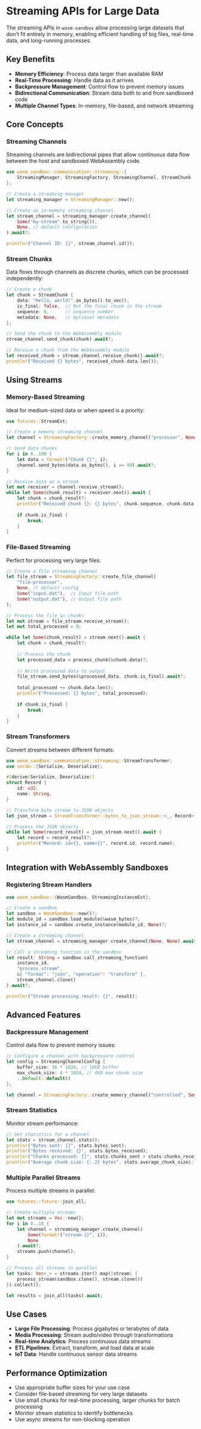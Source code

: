 # Streaming APIs for Large Data

The streaming APIs in `wasm-sandbox` allow processing large datasets that don't fit entirely in memory, enabling efficient handling of big files, real-time data, and long-running processes.

## Key Benefits

- **Memory Efficiency**: Process data larger than available RAM
- **Real-Time Processing**: Handle data as it arrives
- **Backpressure Management**: Control flow to prevent memory issues
- **Bidirectional Communication**: Stream data both to and from sandboxed code
- **Multiple Channel Types**: In-memory, file-based, and network streaming

## Core Concepts

### Streaming Channels

Streaming channels are bidirectional pipes that allow continuous data flow between the host and sandboxed WebAssembly code.

```rust
use wasm_sandbox::communication::streaming::{
    StreamingManager, StreamingFactory, StreamingChannel, StreamChunk
};

// Create a streaming manager
let streaming_manager = StreamingManager::new();

// Create an in-memory streaming channel
let stream_channel = streaming_manager.create_channel(
    Some("my-stream".to_string()),
    None, // default configuration
).await?;

println!("Channel ID: {}", stream_channel.id());
```

### Stream Chunks

Data flows through channels as discrete chunks, which can be processed independently:

```rust
// Create a chunk
let chunk = StreamChunk {
    data: "Hello, world!".as_bytes().to_vec(),
    is_final: false,  // Not the final chunk in the stream
    sequence: 0,      // Sequence number
    metadata: None,   // Optional metadata
};

// Send the chunk to the WebAssembly module
stream_channel.send_chunk(chunk).await?;

// Receive a chunk from the WebAssembly module
let received_chunk = stream_channel.receive_chunk().await?;
println!("Received {} bytes", received_chunk.data.len());
```

## Using Streams

### Memory-Based Streaming

Ideal for medium-sized data or when speed is a priority:

```rust
use futures::StreamExt;

// Create a memory streaming channel
let channel = StreamingFactory::create_memory_channel("processor", None);

// Send data chunks
for i in 0..100 {
    let data = format!("Chunk {}", i);
    channel.send_bytes(data.as_bytes(), i == 99).await?;
}

// Receive data as a stream
let mut receiver = channel.receive_stream();
while let Some(chunk_result) = receiver.next().await {
    let chunk = chunk_result?;
    println!("Received chunk {}: {} bytes", chunk.sequence, chunk.data.len());
    
    if chunk.is_final {
        break;
    }
}
```

### File-Based Streaming

Perfect for processing very large files:

```rust
// Create a file streaming channel
let file_stream = StreamingFactory::create_file_channel(
    "file-processor",
    None, // default config
    Some("input.dat"),  // Input file path
    Some("output.dat"), // Output file path
);

// Process the file in chunks
let mut stream = file_stream.receive_stream();
let mut total_processed = 0;

while let Some(chunk_result) = stream.next().await {
    let chunk = chunk_result?;
    
    // Process the chunk
    let processed_data = process_chunk(&chunk.data)?;
    
    // Write processed data to output
    file_stream.send_bytes(&processed_data, chunk.is_final).await?;
    
    total_processed += chunk.data.len();
    println!("Processed: {} bytes", total_processed);
    
    if chunk.is_final {
        break;
    }
}
```

### Stream Transformers

Convert streams between different formats:

```rust
use wasm_sandbox::communication::streaming::StreamTransformer;
use serde::{Serialize, Deserialize};

#[derive(Serialize, Deserialize)]
struct Record {
    id: u32,
    name: String,
}

// Transform byte stream to JSON objects
let json_stream = StreamTransformer::bytes_to_json_stream::<_, Record>(byte_stream);

// Process the JSON objects
while let Some(record_result) = json_stream.next().await {
    let record = record_result?;
    println!("Record: id={}, name={}", record.id, record.name);
}
```

## Integration with WebAssembly Sandboxes

### Registering Stream Handlers

```rust
use wasm_sandbox::{WasmSandbox, StreamingInstanceExt};

// Create a sandbox
let sandbox = WasmSandbox::new()?;
let module_id = sandbox.load_module(&wasm_bytes)?;
let instance_id = sandbox.create_instance(module_id, None)?;

// Create a streaming channel
let stream_channel = streaming_manager.create_channel(None, None).await?;

// Call a streaming function in the sandbox
let result: String = sandbox.call_streaming_function(
    instance_id,
    "process_stream",
    &{ "format": "json", "operation": "transform" },
    stream_channel.clone()
).await?;

println!("Stream processing result: {}", result);
```

## Advanced Features

### Backpressure Management

Control data flow to prevent memory issues:

```rust
// Configure a channel with backpressure control
let config = StreamingChannelConfig {
    buffer_size: 16 * 1024, // 16KB buffer
    max_chunk_size: 4 * 1024, // 4KB max chunk size
    ..Default::default()
};

let channel = StreamingFactory::create_memory_channel("controlled", Some(config));
```

### Stream Statistics

Monitor stream performance:

```rust
// Get statistics for a channel
let stats = stream_channel.stats();
println!("Bytes sent: {}", stats.bytes_sent);
println!("Bytes received: {}", stats.bytes_received);
println!("Chunks processed: {}", stats.chunks_sent + stats.chunks_received);
println!("Average chunk size: {:.2} bytes", stats.average_chunk_size);
```

### Multiple Parallel Streams

Process multiple streams in parallel:

```rust
use futures::future::join_all;

// Create multiple streams
let mut streams = Vec::new();
for i in 0..10 {
    let channel = streaming_manager.create_channel(
        Some(format!("stream-{}", i)),
        None
    ).await?;
    streams.push(channel);
}

// Process all streams in parallel
let tasks: Vec<_> = streams.iter().map(|stream| {
    process_stream(sandbox.clone(), stream.clone())
}).collect();

let results = join_all(tasks).await;
```

## Use Cases

- **Large File Processing**: Process gigabytes or terabytes of data
- **Media Processing**: Stream audio/video through transformations
- **Real-time Analytics**: Process continuous data streams
- **ETL Pipelines**: Extract, transform, and load data at scale
- **IoT Data**: Handle continuous sensor data streams

## Performance Optimization

- Use appropriate buffer sizes for your use case
- Consider file-based streaming for very large datasets
- Use small chunks for real-time processing, larger chunks for batch processing
- Monitor stream statistics to identify bottlenecks
- Use async streams for non-blocking operation
